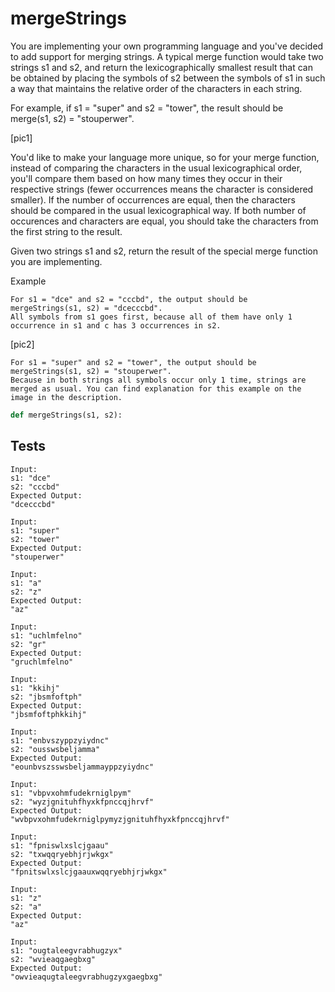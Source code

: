 # mergeStrings

You are implementing your own programming language and you've decided to add support for merging strings. A typical merge function would take two strings s1 and s2, and return the lexicographically smallest result that can be obtained by placing the symbols of s2 between the symbols of s1 in such a way that maintains the relative order of the characters in each string.

For example, if s1 = "super" and s2 = "tower", the result should be merge(s1, s2) = "stouperwer".

[pic1]

You'd like to make your language more unique, so for your merge function, instead of comparing the characters in the usual lexicographical order, you'll compare them based on how many times they occur in their respective strings (fewer occurrences means the character is considered smaller). If the number of occurrences are equal, then the characters should be compared in the usual lexicographical way. If both number of occurences and characters are equal, you should take the characters from the first string to the result.

Given two strings s1 and s2, return the result of the special merge function you are implementing.

Example
```
For s1 = "dce" and s2 = "cccbd", the output should be
mergeStrings(s1, s2) = "dcecccbd".
All symbols from s1 goes first, because all of them have only 1 occurrence in s1 and c has 3 occurrences in s2.
```
[pic2]
```
For s1 = "super" and s2 = "tower", the output should be
mergeStrings(s1, s2) = "stouperwer".
Because in both strings all symbols occur only 1 time, strings are merged as usual. You can find explanation for this example on the image in the description.
```

```python
def mergeStrings(s1, s2):
```

## Tests
```
Input:
s1: "dce"
s2: "cccbd"
Expected Output:
"dcecccbd"
```
```
Input:
s1: "super"
s2: "tower"
Expected Output:
"stouperwer"
```
```
Input:
s1: "a"
s2: "z"
Expected Output:
"az"
```
```
Input:
s1: "uchlmfelno"
s2: "gr"
Expected Output:
"gruchlmfelno"
```
```
Input:
s1: "kkihj"
s2: "jbsmfoftph"
Expected Output:
"jbsmfoftphkkihj"
```
```
Input:
s1: "enbvszyppzyiydnc"
s2: "ousswsbeljamma"
Expected Output:
"eounbvszsswsbeljammayppzyiydnc"
```
```
Input:
s1: "vbpvxohmfudekrniglpym"
s2: "wyzjgnituhfhyxkfpnccqjhrvf"
Expected Output:
"wvbpvxohmfudekrniglpymyzjgnituhfhyxkfpnccqjhrvf"
```
```
Input:
s1: "fpniswlxslcjgaau"
s2: "txwqqryebhjrjwkgx"
Expected Output:
"fpnitswlxslcjgaauxwqqryebhjrjwkgx"
```
```
Input:
s1: "z"
s2: "a"
Expected Output:
"az"
```
```
Input:
s1: "ougtaleegvrabhugzyx"
s2: "wvieaqgaegbxg"
Expected Output:
"owvieaqugtaleegvrabhugzyxgaegbxg"
```